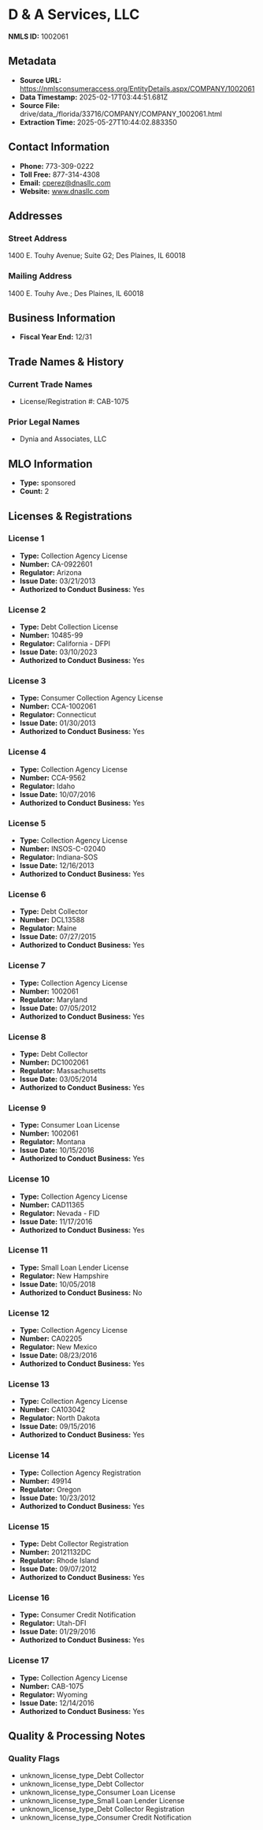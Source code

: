 # D & A Services, LLC

**NMLS ID:** 1002061

## Metadata
- **Source URL:** https://nmlsconsumeraccess.org/EntityDetails.aspx/COMPANY/1002061
- **Data Timestamp:** 2025-02-17T03:44:51.681Z
- **Source File:** drive/data_/florida/33716/COMPANY/COMPANY_1002061.html
- **Extraction Time:** 2025-05-27T10:44:02.883350

## Contact Information
- **Phone:** 773-309-0222
- **Toll Free:** 877-314-4308
- **Email:** cperez@dnasllc.com
- **Website:** www.dnasllc.com

## Addresses
### Street Address
1400 E. Touhy Avenue; Suite G2; Des Plaines, IL 60018

### Mailing Address
1400 E. Touhy Ave.; Des Plaines, IL 60018

## Business Information
- **Fiscal Year End:** 12/31

## Trade Names & History
### Current Trade Names
- License/Registration #: CAB-1075

### Prior Legal Names
- Dynia and Associates, LLC

## MLO Information
- **Type:** sponsored
- **Count:** 2

## Licenses & Registrations

### License 1
- **Type:** Collection Agency License
- **Number:** CA-0922601
- **Regulator:** Arizona
- **Issue Date:** 03/21/2013
- **Authorized to Conduct Business:** Yes

### License 2
- **Type:** Debt Collection License
- **Number:** 10485-99
- **Regulator:** California - DFPI
- **Issue Date:** 03/10/2023
- **Authorized to Conduct Business:** Yes

### License 3
- **Type:** Consumer Collection Agency License
- **Number:** CCA-1002061
- **Regulator:** Connecticut
- **Issue Date:** 01/30/2013
- **Authorized to Conduct Business:** Yes

### License 4
- **Type:** Collection Agency License
- **Number:** CCA-9562
- **Regulator:** Idaho
- **Issue Date:** 10/07/2016
- **Authorized to Conduct Business:** Yes

### License 5
- **Type:** Collection Agency License
- **Number:** INSOS-C-02040
- **Regulator:** Indiana-SOS
- **Issue Date:** 12/16/2013
- **Authorized to Conduct Business:** Yes

### License 6
- **Type:** Debt Collector
- **Number:** DCL13588
- **Regulator:** Maine
- **Issue Date:** 07/27/2015
- **Authorized to Conduct Business:** Yes

### License 7
- **Type:** Collection Agency License
- **Number:** 1002061
- **Regulator:** Maryland
- **Issue Date:** 07/05/2012
- **Authorized to Conduct Business:** Yes

### License 8
- **Type:** Debt Collector
- **Number:** DC1002061
- **Regulator:** Massachusetts
- **Issue Date:** 03/05/2014
- **Authorized to Conduct Business:** Yes

### License 9
- **Type:** Consumer Loan License
- **Number:** 1002061
- **Regulator:** Montana
- **Issue Date:** 10/15/2016
- **Authorized to Conduct Business:** Yes

### License 10
- **Type:** Collection Agency License
- **Number:** CAD11365
- **Regulator:** Nevada - FID
- **Issue Date:** 11/17/2016
- **Authorized to Conduct Business:** Yes

### License 11
- **Type:** Small Loan Lender License
- **Regulator:** New Hampshire
- **Issue Date:** 10/05/2018
- **Authorized to Conduct Business:** No

### License 12
- **Type:** Collection Agency License
- **Number:** CA02205
- **Regulator:** New Mexico
- **Issue Date:** 08/23/2016
- **Authorized to Conduct Business:** Yes

### License 13
- **Type:** Collection Agency License
- **Number:** CA103042
- **Regulator:** North Dakota
- **Issue Date:** 09/15/2016
- **Authorized to Conduct Business:** Yes

### License 14
- **Type:** Collection Agency Registration
- **Number:** 49914
- **Regulator:** Oregon
- **Issue Date:** 10/23/2012
- **Authorized to Conduct Business:** Yes

### License 15
- **Type:** Debt Collector Registration
- **Number:** 20121132DC
- **Regulator:** Rhode Island
- **Issue Date:** 09/07/2012
- **Authorized to Conduct Business:** Yes

### License 16
- **Type:** Consumer Credit Notification
- **Regulator:** Utah-DFI
- **Issue Date:** 01/29/2016
- **Authorized to Conduct Business:** Yes

### License 17
- **Type:** Collection Agency License
- **Number:** CAB-1075
- **Regulator:** Wyoming
- **Issue Date:** 12/14/2016
- **Authorized to Conduct Business:** Yes

## Quality & Processing Notes
### Quality Flags
- unknown_license_type_Debt Collector
- unknown_license_type_Debt Collector
- unknown_license_type_Consumer Loan License
- unknown_license_type_Small Loan Lender License
- unknown_license_type_Debt Collector Registration
- unknown_license_type_Consumer Credit Notification
